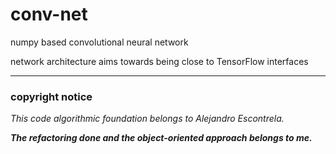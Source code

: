 # conv-net
numpy based convolutional neural network

network architecture aims towards being close to TensorFlow interfaces

---

### copyright notice
_This code algorithmic foundation belongs to Alejandro Escontrela._

___The refactoring done and the object-oriented approach belongs to me.___